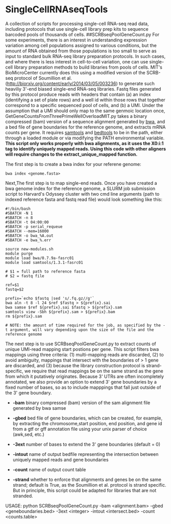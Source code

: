 # SingleCellRNAseqTools
A collection of scripts for processing single-cell RNA-seq read data, including protocols that use single-cell library prep kits to sequence barcoded pools of thousands of cells.
##SCRBseqPoolGeneCount.py
For some experiments, there is an interest in understanding expression variation among cell populations assigned to various conditions, but the amount of RNA obtained from those populations is too small to serve as input to standard bulk RNA-seq library preparation protocols. In such cases, and where there is less interest in cell-to-cell variation, one can use single-cell library preparation methods to build libraries from pools of cells. MIT's BioMicroCenter currently does this using a modified version of the SCRB-seq protocol of Soumillion et al. (http://biorxiv.org/content/early/2014/03/05/003236) to generate such heaviliy 3'-end biased single-end RNA-seq libraries. Fastq files generated by this protocol produce reads with headers that contain (a) an index (identifying a set of plate rows) and a well id within those rows that together correspond to a specific sequenced pool of cells, and (b) a UMI. Under the assumption that a UMI should only map to the same genmoic location once, GetGeneCountsFromThreePrimeWellOverloadMIT.py takes a binary compressed (bam) version of a sequence alignment generated by [bwa](http://bio-bwa.sourceforge.net/), and a bed file of gene boundaries for the reference genome, and extracts mRNA counts per gene. It requires [samtools](http://samtools.sourceforge.net/) and [bedtools](https://github.com/arq5x/bedtools2) to be in the path, either through a loaded module or via modifying the PATH environmental variable. **This script only works properly with bwa alignments, as it uses the X0:i:1 tag to identify uniquely mapped reads. Using this code with other aligners will require changes to the extract_unique_mapped function.**
  
The first step is to create a bwa index for your referene genome:

    bwa index <genome.fasta>

Next,The first step is to map single-end reads. Once you have created a bwa genome index for the reference genome, a SLURM job submission script to Harvard's Odyssey cluster with two cmd line arguments (path to indexed reference fasta and fastq read file) would look something like this:

    #!/bin/bash
    #SBATCH -N 1
    #SBATCH -n 8
    #SBATCH -t 04:00:00
    #SBATCH -p serial_requeue
    #SBATCH --mem=16000
    #SBATCH -o bwa_%A.out
    #SBATCH -e bwa_%.err

    source new-modules.sh
    module purge
    module load bwa/0.7.9a-fasrc01
    module load samtools/1.3.1-fasrc01

    # $1 = full path to reference fasta
    # $2 = fastq file

    ref=$1
    fastq=$2

    prefix=`echo $fastq |sed 's/.fq.gz//g'`
    bwa aln -t 8 -l 24 $ref $fastq > ${prefix}.sai
    bwa samse $ref ${prefix}.sai $fastq > ${prefix}.sam
    samtools view -Sbh ${prefix}.sam > ${prefix}.bam
    rm ${prefix}.sam    

    # NOTE: the amount of time required for the job, as specified by the -t argument, will vary depending upon the size of the file and the reference genome

The next step is to use SCRBseqPoolGeneCount.py to extract counts of unique UMI-read mapping start postions per gene. This script filters bwa mappings using three criteria: (1) multi-mapping reads are discarded, (2) to avoid ambiguity, mappings that intersect with the boundaries of > 1 gene are discarded, and (3) because the library construction protocol is strand-specific, we require that read mappings be on the same strand as the gene from which it putatively originates.  Because 3' UTRs are often incompletely annotated, we also provide an option to extend 3' gene boundaries by a fixed number of bases, so as to include mapppings that fall just outside of the 3' gene boundary. 

* **-bam**	binary compressed (bam) version of the sam alignment file generated by bwa samse

* **-gbed**	bed file of gene boundaries, which can be created, for example, by extracting the chromosome,start position, end position, and gene id from a gtf or gff annotation file using your unix parser of choice (awk,sed, etc.)

* **-3ext**	number of bases to extend the 3' gene boundaries (default = 0)

* **-intout**	name of output bedfile representing the intersection between uniquely mapped reads and gene boundaries

* **-count**	name of output count table    

* **-strand**	whether to enforce that alignments and genes be on the same strand; default is True, as the Soumillion et al. protocol is strand specific. But in principle, this script could be adapted for libraries that are not stranded.

USAGE: python SCRBseqPoolGeneCount.py -bam \<alignment.bam\> -gbed \<geneboundaries.bed\> -3ext \<integer\> -intout \<intersect.bed\> -count \<counts.table\>


